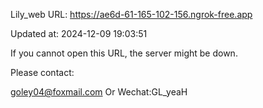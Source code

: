 Lily_web URL: https://ae6d-61-165-102-156.ngrok-free.app

Updated at: 2024-12-09 19:03:51

If you cannot open this URL, the server might be down.

Please contact: 

goley04@foxmail.com Or Wechat:GL_yeaH
